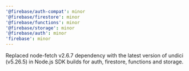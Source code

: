 ```yaml
---
'@firebase/auth-compat': minor
'@firebase/firestore': minor
'@firebase/functions': minor
'@firebase/storage': minor
'@firebase/auth': minor
'firebase': minor
---
```


Replaced node-fetch v2.6.7 dependency with the latest version of undici (v5.26.5) in Node.js SDK
builds for auth, firestore, functions and storage.

